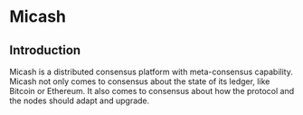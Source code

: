 # Micash

## Introduction

Micash is a distributed consensus platform with meta-consensus
capability. Micash not only comes to consensus about the state of its ledger,
like Bitcoin or Ethereum. It also comes to consensus about how the
protocol and the nodes should adapt and upgrade. 



